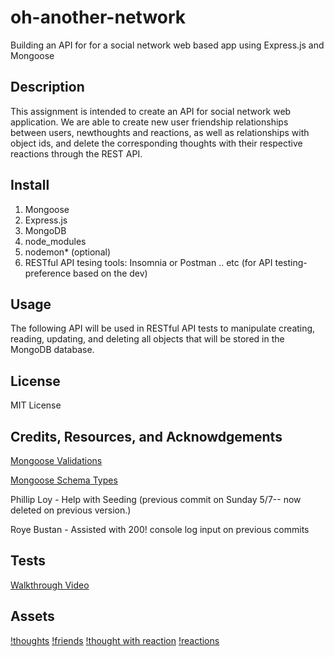 # oh-another-network
Building an API for for a social network web based app using Express.js and Mongoose


## Description

This assignment is intended to create an API for social network web application.
We are able to create new user friendship relationships between users,  newthoughts and reactions, as well as relationships with object ids, and delete the corresponding thoughts with their respective reactions through the REST API.

## Install

1. Mongoose
2. Express.js
3. MongoDB
4. node_modules
5. nodemon* (optional)
6. RESTful API tesing tools: Insomnia or Postman .. etc (for API testing- preference based on the dev)

## Usage

The following API will be used in RESTful API tests to manipulate creating, reading, updating, and deleting all objects that will be stored in the MongoDB database.

## License

MIT License

## Credits, Resources, and Acknowdgements
[Mongoose Validations](https://mongoosejs.com/docs/validation.html)

[Mongoose Schema Types](https://mongoosejs.com/docs/schematypes.html)

Phillip Loy - Help with Seeding (previous commit on Sunday 5/7-- now deleted on previous version.)

Roye Bustan - Assisted with 200! console log input on previous commits

## Tests

[Walkthrough Video](https://drive.google.com/file/d/1fsfDAKBSslb2HUaxTt9kWPJt-rwsTXl0/view)

## Assets
[!thoughts](./assets/Screenshot%202023-05-09%20at%202.17.48%20AM.png)
[!friends](./assets/Screenshot%202023-05-09%20at%202.18.06%20AM.png)
[!thought with reaction](./assets/Screenshot%202023-05-09%20at%202.18.18%20AM.png)
[!reactions](./assets/Screenshot%202023-05-09%20at%202.18.29%20AM.png)